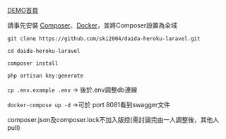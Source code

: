 [DEMO首頁](https://daidai-laravel.herokuapp.com/)

請事先安裝 [Composer](https://getcomposer.org/)、[Docker](https://www.docker.com/)，並將Composer設置為全域

`git clone https://github.com/ski2004/daida-heroku-laravel.git`

`cd daida-heroku-laravel`

`composer install`

`php artisan key:generate`

`cp .env.example .env` -> 後於.env調整db連線

`docker-compose up -d` ->可於 port 8081看到swagger文件

composer.json及composer.lock不加入版控(需討論完由一人調整後，其他人pull)